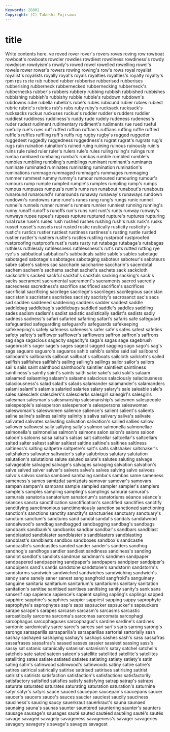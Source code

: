 ```yaml
---
Keywords: 28802 
Copyright: (C) Takeshi Fujisawa
---
```


# title

Write contents here.
ve roved rover rover's rovers roves roving row rowboat rowboat's
rowboats rowdier rowdies rowdiest rowdiness rowdiness's rowdy rowdyism rowdyism's rowdy's
rowed rowel rowelled rowelling rowel's rowels rower rower's rowers rowing
rowing's row's rows royal royalist royalist's royalists royally royal's royals
royalties royalties's royalty royalty's rpm rps rs rte rub rubbed
rubber rubberise rubberised rubberises rubberising rubberneck rubbernecked rubbernecking rubberneck's rubbernecks
rubber's rubbers rubbery rubbing rubbish rubbished rubbishes rubbishing rubbish's rubbishy
rubble rubble's rubdown rubdown's rubdowns rube rubella rubella's rube's rubes
rubicund rubier rubies rubiest rubric rubric's rubrics rub's rubs ruby
ruby's rucksack rucksack's rucksacks ruckus ruckuses ruckus's rudder rudder's rudders
ruddier ruddiest ruddiness ruddiness's ruddy rude rudely rudeness rudeness's ruder
rudest rudiment rudimentary rudiment's rudiments rue rued rueful ruefully rue's
rues ruff ruffed ruffian ruffian's ruffians ruffing ruffle ruffled ruffle's
ruffles ruffling ruff's ruffs rug rugby rugby's rugged ruggeder ruggedest
ruggedly ruggedness ruggedness's rugrat rugrat's rugrats rug's rugs ruin ruination
ruination's ruined ruing ruining ruinous ruinously ruin's ruins rule ruled
ruler ruler's rulers rule's rules ruling ruling's rulings rum rumba
rumbaed rumbaing rumba's rumbas rumble rumbled rumble's rumbles rumbling rumbling's
rumblings ruminant ruminant's ruminants ruminate ruminated ruminates ruminating rumination rumination's
ruminations rummage rummaged rummage's rummages rummaging rummer rummest rummy rummy's
rumour rumoured rumouring rumour's rumours rump rumple rumpled rumple's rumples
rumpling rump's rumps rumpus rumpuses rumpus's rum's rums run runabout
runabout's runabouts runaround runaround's runarounds runaway runaway's runaways rundown rundown's
rundowns rune rune's runes rung rung's rungs runic runnel runnel's
runnels runner runner's runners runnier runniest running running's runny runoff
runoff's runoffs run's runs runt runt's runts runway runway's runways
rupee rupee's rupees rupture ruptured rupture's ruptures rupturing rural ruse
ruse's ruses rush rushed rushes rushing rush's rusk rusk's rusks
russet russet's russets rust rusted rustic rustically rusticity rusticity's rustic's
rustics rustier rustiest rustiness rustiness's rusting rustle rustled rustler rustler's
rustlers rustle's rustles rustling rustproof rustproofed rustproofing rustproofs rust's rusts
rusty rut rutabaga rutabaga's rutabagas ruthless ruthlessly ruthlessness ruthlessness's rut's
ruts rutted rutting rye rye's s sabbatical sabbatical's sabbaticals sable
sable's sables sabotage sabotaged sabotage's sabotages sabotaging saboteur saboteur's saboteurs
sabre sabre's sabres sac saccharin saccharine saccharin's sacerdotal sachem sachem's
sachems sachet sachet's sachets sack sackcloth sackcloth's sacked sackful sackful's
sackfuls sacking sacking's sack's sacks sacrament sacramental sacrament's sacraments sacred
sacredly sacredness sacredness's sacrifice sacrificed sacrifice's sacrifices sacrificial sacrificing sacrilege
sacrilege's sacrileges sacrilegious sacristan sacristan's sacristans sacristies sacristy sacristy's sacrosanct
sac's sacs sad sadden saddened saddening saddens sadder saddest saddle
saddlebag saddlebag's saddlebags saddled saddle's saddles saddling sades sadism sadism's
sadist sadistic sadistically sadist's sadists sadly sadness sadness's safari safaried
safariing safari's safaris safe safeguard safeguarded safeguarding safeguard's safeguards safekeeping
safekeeping's safely safeness safeness's safer safe's safes safest safeties safety
safety's safflower safflower's safflowers saffron saffron's saffrons sag saga sagacious
sagacity sagacity's saga's sagas sage sagebrush sagebrush's sager sage's sages
sagest sagged sagging sago sago's sag's sags saguaro saguaro's saguaros
sahib sahib's sahibs said sail sailboard sailboard's sailboards sailboat sailboat's
sailboats sailcloth sailcloth's sailed sailfish sailfishes sailfish's sailing sailing's sailings
sailor sailor's sailors sail's sails saint sainthood sainthood's saintlier saintliest
saintliness saintliness's saintly saint's saints saith sake sake's saki saki's
salaam salaamed salaaming salaam's salaams salacious salaciously salaciousness salaciousness's salad
salad's salads salamander salamander's salamanders salami salami's salamis salaried salaries
salary salary's sale saleable sale's sales salesclerk salesclerk's salesclerks salesgirl
salesgirl's salesgirls salesman salesman's salesmanship salesmanship's salesmen salespeople salespeople's salesperson
salesperson's salespersons saleswoman saleswoman's saleswomen salience salience's salient salient's salients
saline saline's salines salinity salinity's saliva salivary saliva's salivate salivated
salivates salivating salivation salivation's sallied sallies sallow sallower sallowest sally
sallying sally's salmon salmonella salmonellae salmonella's salmonellas salmon's salmons salon
salon's salons saloon saloon's saloons salsa salsa's salsas salt saltcellar
saltcellar's saltcellars salted salter saltest saltier saltiest saltine saltine's saltines
saltiness saltiness's salting saltpetre saltpetre's salt's salts saltshaker saltshaker's saltshakers
saltwater saltwater's salty salubrious salutary salutation salutation's salutations salute saluted
salute's salutes saluting salvage salvageable salvaged salvage's salvages salvaging salvation
salvation's salve salved salver salver's salvers salve's salves salving salvo
salvoes salvo's salvos samba sambaed sambaing samba's sambas same sameness
sameness's sames samizdat samizdats samovar samovar's samovars sampan sampan's sampans
sample sampled sampler sampler's samplers sample's samples sampling sampling's samplings
samurai samurai's samurais sanatoria sanatorium sanatorium's sanatoriums séance séance's séances
sancta sanctification sanctification's sanctified sanctifies sanctify sanctifying sanctimonious sanctimoniously sanction
sanctioned sanctioning sanction's sanctions sanctity sanctity's sanctuaries sanctuary sanctuary's sanctum
sanctum's sanctums sand sandal sandal's sandals sandalwood sandalwood's sandbag sandbagged
sandbagging sandbag's sandbags sandbank sandbank's sandbanks sandbar sandbar's sandbars sandblast
sandblasted sandblaster sandblaster's sandblasters sandblasting sandblast's sandblasts sandbox sandboxes sandbox's
sandcastle sandcastle's sandcastles sanded sander sander's sanders sandhog sandhog's sandhogs
sandier sandiest sandiness sandiness's sanding sandlot sandlot's sandlots sandman sandman's
sandmen sandpaper sandpapered sandpapering sandpaper's sandpapers sandpiper sandpiper's sandpipers sand's
sands sandstone sandstone's sandstorm sandstorm's sandstorms sandwich sandwiched sandwiches sandwiching
sandwich's sandy sane sanely saner sanest sang sangfroid sangfroid's sanguinary
sanguine sanitaria sanitarium sanitarium's sanitariums sanitary sanitation sanitation's sanitise sanitised
sanitises sanitising sanity sanity's sank sans sanserif sap sapience sapience's
sapient sapling sapling's saplings sapped sapphire sapphire's sapphires sappier sappiest
sapping sappy saprophyte saprophyte's saprophytes sap's saps sapsucker sapsucker's sapsuckers
sarape sarape's sarapes sarcasm sarcasm's sarcasms sarcastic sarcastically sarcoma sarcoma's
sarcomas sarcomata sarcophagi sarcophagus sarcophaguses sarcophagus's sardine sardine's sardines sardonic
sardonically saree saree's sarees sari sari's saris sarong sarong's sarongs
sarsaparilla sarsaparilla's sarsaparillas sartorial sartorially sash sashay sashayed sashaying sashay's
sashays sashes sash's sass sassafras sassafrases sassafras's sassed sasses sassier
sassiest sassing sass's sassy sat satanic satanically satanism satanism's satay
satchel satchel's satchels sate sated sateen sateen's satellite satellited satellite's
satellites satelliting sates satiate satiated satiates satiating satiety satiety's satin
sating satin's satinwood satinwood's satinwoods satiny satire satire's satires satirical
satirically satirise satirised satirises satirising satirist satirist's satirists satisfaction satisfaction's
satisfactions satisfactorily satisfactory satisfied satisfies satisfy satisfying satrap satrap's satraps
saturate saturated saturates saturating saturation saturation's saturnine satyr satyr's satyrs
sauce sauced saucepan saucepan's saucepans saucer saucer's saucers sauce's sauces
saucier sauciest saucily sauciness sauciness's saucing saucy sauerkraut sauerkraut's sauna
saunaed saunaing sauna's saunas saunter sauntered sauntering saunter's saunters sausage
sausage's sausages sauté sauted sautéed sautéing sauté's sautés savage savaged
savagely savageness savageness's savager savageries savagery savagery's savage's savages savagest
